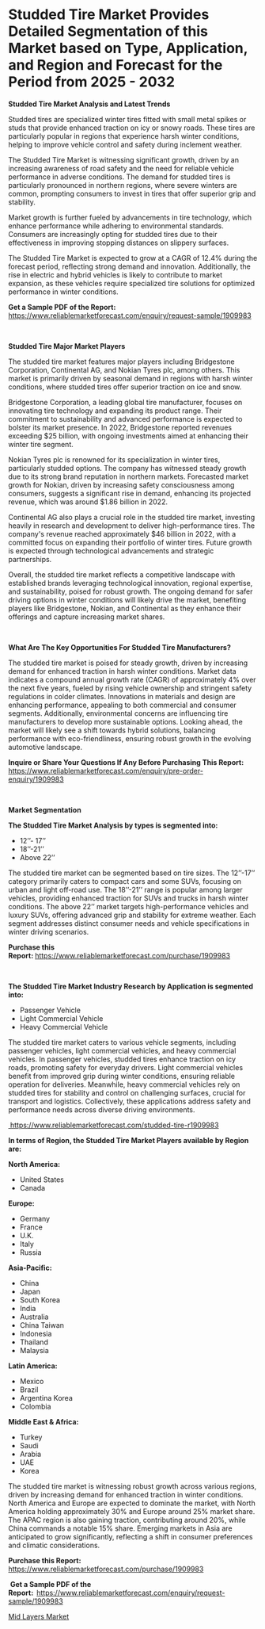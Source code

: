 <p><h1>Studded Tire Market Provides Detailed Segmentation of this Market based on Type, Application, and Region and Forecast for the Period from 2025 - 2032</h1></p><p><strong>Studded Tire Market Analysis and Latest Trends</strong></p>
<p><p>Studded tires are specialized winter tires fitted with small metal spikes or studs that provide enhanced traction on icy or snowy roads. These tires are particularly popular in regions that experience harsh winter conditions, helping to improve vehicle control and safety during inclement weather.</p><p>The Studded Tire Market is witnessing significant growth, driven by an increasing awareness of road safety and the need for reliable vehicle performance in adverse conditions. The demand for studded tires is particularly pronounced in northern regions, where severe winters are common, prompting consumers to invest in tires that offer superior grip and stability.</p><p>Market growth is further fueled by advancements in tire technology, which enhance performance while adhering to environmental standards. Consumers are increasingly opting for studded tires due to their effectiveness in improving stopping distances on slippery surfaces. </p><p>The Studded Tire Market is expected to grow at a CAGR of 12.4% during the forecast period, reflecting strong demand and innovation. Additionally, the rise in electric and hybrid vehicles is likely to contribute to market expansion, as these vehicles require specialized tire solutions for optimized performance in winter conditions.</p></p>
<p><strong>Get a Sample PDF of the Report:&nbsp;</strong> <a href="https://www.reliablemarketforecast.com/enquiry/request-sample/1909983?utm_campaign=1105&utm_medium=2&utm_source=Github&utm_content=ia&utm_term=08022025&utm_id=studded-tire">https://www.reliablemarketforecast.com/enquiry/request-sample/1909983</a></p>
<p>&nbsp;</p>
<p><strong>Studded Tire Major Market Players</strong></p>
<p><p>The studded tire market features major players including Bridgestone Corporation, Continental AG, and Nokian Tyres plc, among others. This market is primarily driven by seasonal demand in regions with harsh winter conditions, where studded tires offer superior traction on ice and snow.</p><p>Bridgestone Corporation, a leading global tire manufacturer, focuses on innovating tire technology and expanding its product range. Their commitment to sustainability and advanced performance is expected to bolster its market presence. In 2022, Bridgestone reported revenues exceeding $25 billion, with ongoing investments aimed at enhancing their winter tire segment.</p><p>Nokian Tyres plc is renowned for its specialization in winter tires, particularly studded options. The company has witnessed steady growth due to its strong brand reputation in northern markets. Forecasted market growth for Nokian, driven by increasing safety consciousness among consumers, suggests a significant rise in demand, enhancing its projected revenue, which was around $1.86 billion in 2022.</p><p>Continental AG also plays a crucial role in the studded tire market, investing heavily in research and development to deliver high-performance tires. The company's revenue reached approximately $46 billion in 2022, with a committed focus on expanding their portfolio of winter tires. Future growth is expected through technological advancements and strategic partnerships.</p><p>Overall, the studded tire market reflects a competitive landscape with established brands leveraging technological innovation, regional expertise, and sustainability, poised for robust growth. The ongoing demand for safer driving options in winter conditions will likely drive the market, benefiting players like Bridgestone, Nokian, and Continental as they enhance their offerings and capture increasing market shares.</p></p>
<p>&nbsp;</p>
<p><strong>What Are The Key Opportunities For Studded Tire Manufacturers?</strong></p>
<p><p>The studded tire market is poised for steady growth, driven by increasing demand for enhanced traction in harsh winter conditions. Market data indicates a compound annual growth rate (CAGR) of approximately 4% over the next five years, fueled by rising vehicle ownership and stringent safety regulations in colder climates. Innovations in materials and design are enhancing performance, appealing to both commercial and consumer segments. Additionally, environmental concerns are influencing tire manufacturers to develop more sustainable options. Looking ahead, the market will likely see a shift towards hybrid solutions, balancing performance with eco-friendliness, ensuring robust growth in the evolving automotive landscape.</p></p>
<p><strong>Inquire or Share Your Questions If Any Before Purchasing This Report:</strong> <a href="https://www.reliablemarketforecast.com/enquiry/pre-order-enquiry/1909983?utm_campaign=1105&utm_medium=2&utm_source=Github&utm_content=ia&utm_term=08022025&utm_id=studded-tire">https://www.reliablemarketforecast.com/enquiry/pre-order-enquiry/1909983</a></p>
<p>&nbsp;</p>
<p><strong>Market Segmentation</strong></p>
<p><strong>The Studded Tire Market Analysis by types is segmented into:</strong></p>
<p><ul><li>12’’- 17’’</li><li>18’’-21’’</li><li>Above 22’’</li></ul></p>
<p><p>The studded tire market can be segmented based on tire sizes. The 12’’-17’’ category primarily caters to compact cars and some SUVs, focusing on urban and light off-road use. The 18’’-21’’ range is popular among larger vehicles, providing enhanced traction for SUVs and trucks in harsh winter conditions. The above 22’’ market targets high-performance vehicles and luxury SUVs, offering advanced grip and stability for extreme weather. Each segment addresses distinct consumer needs and vehicle specifications in winter driving scenarios.</p></p>
<p><strong>Purchase this Report:&nbsp;</strong><a href="https://www.reliablemarketforecast.com/purchase/1909983?utm_campaign=1105&utm_medium=2&utm_source=Github&utm_content=ia&utm_term=08022025&utm_id=studded-tire">https://www.reliablemarketforecast.com/purchase/1909983</a></p>
<p>&nbsp;</p>
<p><strong>The Studded Tire Market Industry Research by Application is segmented into:</strong></p>
<p><ul><li>Passenger Vehicle</li><li>Light Commercial Vehicle</li><li>Heavy Commercial Vehicle</li></ul></p>
<p><p>The studded tire market caters to various vehicle segments, including passenger vehicles, light commercial vehicles, and heavy commercial vehicles. In passenger vehicles, studded tires enhance traction on icy roads, promoting safety for everyday drivers. Light commercial vehicles benefit from improved grip during winter conditions, ensuring reliable operation for deliveries. Meanwhile, heavy commercial vehicles rely on studded tires for stability and control on challenging surfaces, crucial for transport and logistics. Collectively, these applications address safety and performance needs across diverse driving environments.</p></p>
<p><a href="https://www.reliablemarketforecast.com/studded-tire-r1909983?utm_campaign=1105&utm_medium=2&utm_source=Github&utm_content=ia&utm_term=08022025&utm_id=studded-tire">&nbsp;https://www.reliablemarketforecast.com/studded-tire-r1909983</a></p>
<p><strong>In terms of Region, the Studded Tire Market Players available by Region are:</strong></p>
<p>
    <p> <strong> North America: </strong>
        <ul>
            <li>United States</li>
            <li>Canada</li>
        </ul>
        </p> 
    <p> <strong> Europe: </strong>
        <ul>
            <li>Germany</li>
            <li>France</li>
            <li>U.K.</li>
            <li>Italy</li>
            <li>Russia</li>
        </ul>
        </p> 
    <p> <strong> Asia-Pacific: </strong>
        <ul>
            <li>China</li>
            <li>Japan</li>
            <li>South Korea</li>
            <li>India</li>
            <li>Australia</li>
            <li>China Taiwan</li>
            <li>Indonesia</li>
            <li>Thailand</li>
            <li>Malaysia</li>
        </ul>
        </p> 
    <p> <strong> Latin America: </strong>
        <ul>
            <li>Mexico</li>
            <li>Brazil</li>
            <li>Argentina Korea</li>
            <li>Colombia</li>
        </ul>
        </p> 
    <p> <strong> Middle East & Africa: </strong>
        <ul>
            <li>Turkey</li>
            <li>Saudi</li>
            <li>Arabia</li>
            <li>UAE</li>
            <li>Korea</li>
        </ul>
    </p>
    </p>
<p><p>The studded tire market is witnessing robust growth across various regions, driven by increasing demand for enhanced traction in winter conditions. North America and Europe are expected to dominate the market, with North America holding approximately 30% and Europe around 25% market share. The APAC region is also gaining traction, contributing around 20%, while China commands a notable 15% share. Emerging markets in Asia are anticipated to grow significantly, reflecting a shift in consumer preferences and climatic considerations.</p></p>
<p><strong>Purchase this Report: </strong><a href="https://www.reliablemarketforecast.com/purchase/1909983?utm_campaign=1105&utm_medium=2&utm_source=Github&utm_content=ia&utm_term=08022025&utm_id=studded-tire">https://www.reliablemarketforecast.com/purchase/1909983</a></p>
<p>&nbsp;<strong>Get a Sample PDF of the Report:&nbsp;&nbsp;</strong><a href="https://www.reliablemarketforecast.com/enquiry/request-sample/1909983?utm_campaign=1105&utm_medium=2&utm_source=Github&utm_content=ia&utm_term=08022025&utm_id=studded-tire">https://www.reliablemarketforecast.com/enquiry/request-sample/1909983</a></p>
<p><strong></strong></p>
<p><p><a href="https://github.com/prosalinda88/Market-Research-Report-List-7/blob/main/mid-layers-market.md?utm_campaign=1105&utm_medium=2&utm_source=Github&utm_content=ia&utm_term=08022025&utm_id=studded-tire">Mid Layers Market</a></p></p>